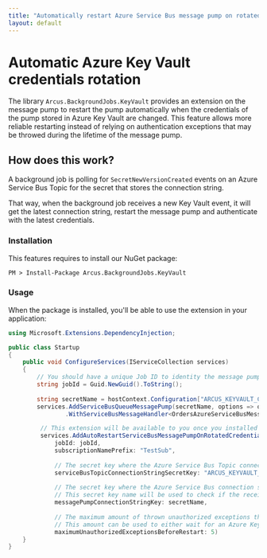 ```yaml
---
title: "Automatically restart Azure Service Bus message pump on rotated credentials"
layout: default
---
```


# Automatic Azure Key Vault credentials rotation

The library `Arcus.BackgroundJobs.KeyVault` provides an extension on the message pump to restart the pump automatically when the credentials of the pump stored in Azure Key Vault are changed.
This feature allows more reliable restarting instead of relying on authentication exceptions that may be throwed during the lifetime of the message pump.

## How does this work?

A background job is polling for `SecretNewVersionCreated` events on an Azure Service Bus Topic for the secret that stores the connection string.

That way, when the background job receives a new Key Vault event, it will get the latest connection string, restart the message pump and authenticate with the latest credentials.

### Installation

This features requires to install our NuGet package:

```shell
PM > Install-Package Arcus.BackgroundJobs.KeyVault
```

### Usage

When the package is installed, you'll be able to use the extension in your application:

```csharp
using Microsoft.Extensions.DependencyInjection;

public class Startup
{
    public void ConfigureServices(IServiceCollection services)
    {
        // You should have a unique Job ID to identity the message pump so the automatic process knows which pump to restart.
        string jobId = Guid.NewGuid().ToString();
    
        string secretName = hostContext.Configuration["ARCUS_KEYVAULT_CONNECTIONSTRINGSECRETNAME"];
        services.AddServiceBusQueueMessagePump(secretName, options => options.JobId =   
                .WithServiceBusMessageHandler<OrdersAzureServiceBusMessageHandler, Order>();

         // This extension will be available to you once you installed the package.
         services.AddAutoRestartServiceBusMessagePumpOnRotatedCredentialsBackgroundJob(
             jobId: jobId, 
             subscriptionNamePrefix: "TestSub", 
             
             // The secret key where the Azure Service Bus Topic connection string is located that the background job will use to receive the Azure Key vault events.
             serviceBusTopicConnectionStringSecretKey: "ARCUS_KEYVAULT_SECRETNEWVERSIONCREATED_CONNECTIONSTRING",
             
             // The secret key where the Azure Service Bus connection string is located that your target message pump uses.
             // This secret key name will be used to check if the received Azure Key Vault event is from this secret or not.
             messagePumpConnectionStringKey: secretName,
    
             // The maximum amount of thrown unauthorized exceptions that your message pump should allow before it should restart either way.
             // This amount can be used to either wait for an Azure Key Vault event or rely on the thrown unauthorized exceptions.
             maximumUnauthorizedExceptionsBeforeRestart: 5)
    }
}
```
